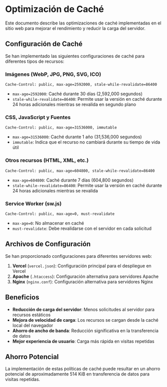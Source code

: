 # Optimización de Caché

Este documento describe las optimizaciones de caché implementadas en el sitio web para mejorar el rendimiento y reducir la carga del servidor.

## Configuración de Caché

Se han implementado las siguientes configuraciones de caché para diferentes tipos de recursos:

### Imágenes (WebP, JPG, PNG, SVG, ICO)

```
Cache-Control: public, max-age=2592000, stale-while-revalidate=86400
```

- `max-age=2592000`: Caché durante 30 días (2,592,000 segundos)
- `stale-while-revalidate=86400`: Permite usar la versión en caché durante 24 horas adicionales mientras se revalida en segundo plano

### CSS, JavaScript y Fuentes

```
Cache-Control: public, max-age=31536000, immutable
```

- `max-age=31536000`: Caché durante 1 año (31,536,000 segundos)
- `immutable`: Indica que el recurso no cambiará durante su tiempo de vida útil

### Otros recursos (HTML, XML, etc.)

```
Cache-Control: public, max-age=604800, stale-while-revalidate=86400
```

- `max-age=604800`: Caché durante 7 días (604,800 segundos)
- `stale-while-revalidate=86400`: Permite usar la versión en caché durante 24 horas adicionales mientras se revalida

### Service Worker (sw.js)

```
Cache-Control: public, max-age=0, must-revalidate
```

- `max-age=0`: No almacenar en caché
- `must-revalidate`: Debe revalidarse con el servidor en cada solicitud

## Archivos de Configuración

Se han proporcionado configuraciones para diferentes servidores web:

1. **Vercel** (`vercel.json`): Configuración principal para el despliegue en Vercel
2. **Apache** (`.htaccess`): Configuración alternativa para servidores Apache
3. **Nginx** (`nginx.conf`): Configuración alternativa para servidores Nginx

## Beneficios

- **Reducción de carga del servidor**: Menos solicitudes al servidor para recursos estáticos
- **Mejora de velocidad de carga**: Los recursos se cargan desde la caché local del navegador
- **Ahorro de ancho de banda**: Reducción significativa en la transferencia de datos
- **Mejor experiencia de usuario**: Carga más rápida en visitas repetidas

## Ahorro Potencial

La implementación de estas políticas de caché puede resultar en un ahorro potencial de aproximadamente 514 KiB en transferencia de datos para visitas repetidas.